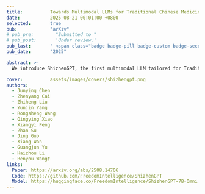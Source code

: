 ```yaml
---
title:          Towards Multimodal LLMs for Traditional Chinese Medicine
date:           2025-08-21 00:01:00 +0800
selected:       true
pub:            "arXiv"
# pub_pre:        "Submitted to "
# pub_post:       'Under review.'
pub_last:       ' <span class="badge badge-pill badge-custom badge-secondary">Conference</span>'
pub_date:       "2025"

abstract: >-
  We introduce ShizhenGPT, the first multimodal LLM tailored for Traditional Chinese Medicine, designed to overcome data scarcity and enable holistic perception across text, images, audio, and physiological signals for advanced TCM diagnosis and reasoning.

cover:          assets/images/covers/shizhengpt.png
authors:
  - Junying Chen
  - Zhenyang Cai
  - Zhiheng Liu
  - Yunjin Yang
  - Rongsheng Wang
  - Qingying Xiao
  - Xiangyi Feng
  - Zhan Su
  - Jing Guo
  - Xiang Wan
  - Guangjun Yu
  - Haizhou Li
  - Benyou Wang†
links:
  Paper: https://arxiv.org/abs/2508.14706
  Code: https://github.com/FreedomIntelligence/ShizhenGPT
  Model: https://huggingface.co/FreedomIntelligence/ShizhenGPT-7B-Omni
---
```

